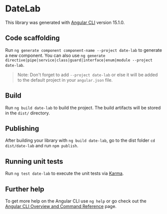 # DateLab

This library was generated with [Angular CLI](https://github.com/angular/angular-cli) version 15.1.0.

## Code scaffolding

Run `ng generate component component-name --project date-lab` to generate a new component. You can also use `ng generate directive|pipe|service|class|guard|interface|enum|module --project date-lab`.
> Note: Don't forget to add `--project date-lab` or else it will be added to the default project in your `angular.json` file. 

## Build

Run `ng build date-lab` to build the project. The build artifacts will be stored in the `dist/` directory.

## Publishing

After building your library with `ng build date-lab`, go to the dist folder `cd dist/date-lab` and run `npm publish`.

## Running unit tests

Run `ng test date-lab` to execute the unit tests via [Karma](https://karma-runner.github.io).

## Further help

To get more help on the Angular CLI use `ng help` or go check out the [Angular CLI Overview and Command Reference](https://angular.io/cli) page.
